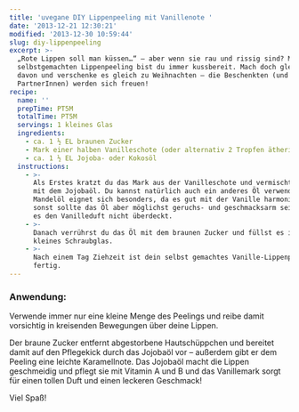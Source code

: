 ```yaml
---
title: 'uvegane DIY Lippenpeeling mit Vanillenote '
date: '2013-12-21 12:30:21'
modified: '2013-12-30 10:59:44'
slug: diy-lippenpeeling
excerpt: >-
  „Rote Lippen soll man küssen…“ – aber wenn sie rau und rissig sind? Mit diesem
  selbstgemachten Lippenpeeling bist du immer kussbereit. Mach doch gleich mehr
  davon und verschenke es gleich zu Weihnachten – die Beschenkten (und ihre
  PartnerInnen) werden sich freuen!
recipe:
  name: ''
  prepTime: PT5M
  totalTime: PT5M
  servings: 1 kleines Glas
  ingredients:
    - ca. 1 ½ EL braunen Zucker
    - Mark einer halben Vanilleschote (oder alternativ 2 Tropfen ätherisches Öl)
    - ca. 1 ½ EL Jojoba- oder Kokosöl
  instructions:
    - >-
      Als Erstes kratzt du das Mark aus der Vanilleschote und vermischt es gut
      mit dem Jojobaöl. Du kannst natürlich auch ein anderes Öl verwenden.
      Mandelöl eignet sich besonders, da es gut mit der Vanille harmoniert,
      sonst sollte das Öl aber möglichst geruchs- und geschmacksarm sein, damit
      es den Vanilleduft nicht überdeckt.
    - >-
      Danach verrührst du das Öl mit dem braunen Zucker und füllst es in ein
      kleines Schraubglas.
    - >-
      Nach einem Tag Ziehzeit ist dein selbst gemachtes Vanille-Lippenpeeling
      fertig.
---
```


### Anwendung:

Verwende immer nur eine kleine Menge des Peelings und reibe damit vorsichtig in kreisenden Bewegungen über deine Lippen.

Der braune Zucker entfernt abgestorbene Hautschüppchen und bereitet damit auf den Pflegekick durch das Jojobaöl vor – außerdem gibt er dem Peeling eine leichte Karamellnote. Das Jojobaöl macht die Lippen geschmeidig und pflegt sie mit Vitamin A und B und das Vanillemark sorgt für einen tollen Duft und einen leckeren Geschmack!

Viel Spaß!
